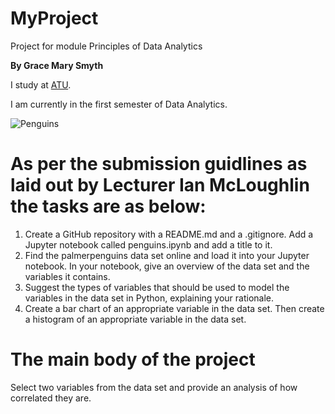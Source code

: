 # MyProject
Project for module Principles of Data Analytics

**By Grace Mary Smyth**

I study at [ATU](https://www.atu.ie/).

I am currently in the first semester of Data Analytics. 

![Penguins](https://allisonhorst.github.io/palmerpenguins/reference/figures/lter_penguins.png)

# As per the submission guidlines as laid out by Lecturer Ian McLoughlin the tasks are as below:
1. Create a GitHub repository with a README.md and a .gitignore. Add a Jupyter notebook called penguins.ipynb and add a title to it.
2.  Find the palmerpenguins data set online and load it into your Jupyter notebook. In your notebook, give an overview of the data set and the variables it contains.
3.  Suggest the types of variables that should be used to model the variables in the data set in Python, explaining your rationale.
4.  Create a bar chart of an appropriate variable in the data set. Then create a histogram of an appropriate variable in the data set.

# The main body of the project 
Select two variables from the data set and provide an analysis of how correlated they are.


